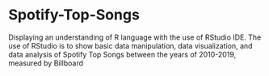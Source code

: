 # Spotify-Top-Songs
Displaying an understanding of R language with the use of RStudio IDE. The use of RStudio is to show basic data manipulation, data visualization, and data analysis of Spotify Top Songs between the years of 2010-2019, measured by Billboard
